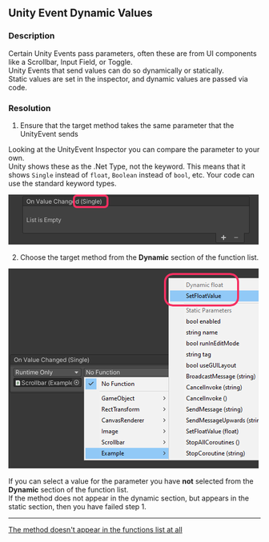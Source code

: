 ## Unity Event Dynamic Values
### Description
Certain Unity Events pass parameters, often these are from UI components like a Scrollbar, Input Field, or Toggle.  
Unity Events that send values can do so dynamically or statically.  
Static values are set in the inspector, and dynamic values are passed via code.

### Resolution

1. Ensure that the target method takes the same parameter that the UnityEvent sends  

Looking at the UnityEvent Inspector you can compare the parameter to your own.  
Unity shows these as the .Net Type, not the keyword. This means that it shows `Single` instead of `float`, `Boolean` instead of `bool`, etc. Your code can use the standard keyword types.

![Unity Event Parameters](unity-event-parameters.png)

2. Choose the target method from the **Dynamic** section of the function list.  

![Dynamic Unity Event](unity-event-dynamic.png)

If you can select a value for the parameter you have **not** selected from the **Dynamic** section of the function list.  
If the method does not appear in the dynamic section, but appears in the static section, then you have failed step 1.

---  

[The method doesn't appear in the functions list at all](Method%20Requirements.md)